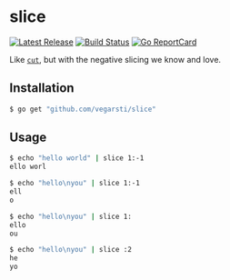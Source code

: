 # slice

<p>
    <a href="https://github.com/vegarsti/slice/releases"><img src="https://img.shields.io/github/release/vegarsti/slice.svg" alt="Latest Release"></a>
    <a href="https://github.com/vegarsti/slice/actions"><img src="https://github.com/vegarsti/slice/workflows/test/badge.svg" alt="Build Status"></a>
    <a href="http://goreportcard.com/report/github.com/vegarsti/slice"><img src="http://goreportcard.com/badge/vegarsti/slice" alt="Go ReportCard"></a>
</p>

Like [`cut`](https://en.wikipedia.org/wiki/Cut_(Unix)), but with the negative slicing we know and love.

## Installation

```sh
$ go get "github.com/vegarsti/slice"
```


## Usage

```sh
$ echo "hello world" | slice 1:-1
ello worl

$ echo "hello\nyou" | slice 1:-1
ell
o

$ echo "hello\nyou" | slice 1:
ello
ou

$ echo "hello\nyou" | slice :2
he
yo
```
